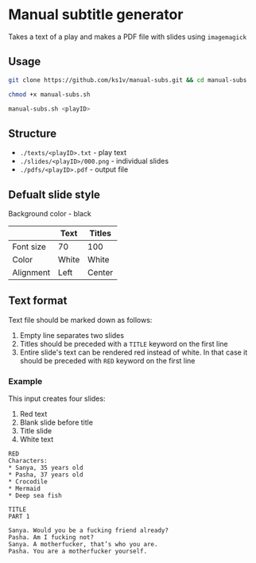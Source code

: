 # Manual subtitle generator

Takes a text of a play and makes a PDF file with slides using `imagemagick`

## Usage
```bash
git clone https://github.com/ks1v/manual-subs.git && cd manual-subs
```
```bash
chmod +x manual-subs.sh
```
```bash
manual-subs.sh <playID>
```

## Structure
* `./texts/<playID>.txt` - play text
* `./slides/<playID>/000.png` - individual slides
* `./pdfs/<playID>.pdf` - output file

## Defualt slide style

Background color - black

|           | Text  | Titles |
|-----------|-------|--------|
| Font size | 70    | 100    | 
| Color     | White | White  |
| Alignment | Left  | Center |

## Text format

Text file should be marked down as follows: 
1. Empty line separates two slides
2. Titles should be preceded with a `TITLE` keyword on the first line
3. Entire slide's text can be rendered red instead of white. In that case it should be preceded with `RED` keyword on the first line

### Example
This input creates four slides:
1. Red text 
2. Blank slide before title
3. Title slide
4. White text

```
RED
Characters:
* Sanya, 35 years old
* Pasha, 37 years old
* Crocodile
* Mermaid
* Deep sea fish

TITLE
PART 1

Sanya. Would you be a fucking friend already?
Pasha. Am I fucking not?
Sanya. A motherfucker, that’s who you are.
Pasha. You are a motherfucker yourself.
```
